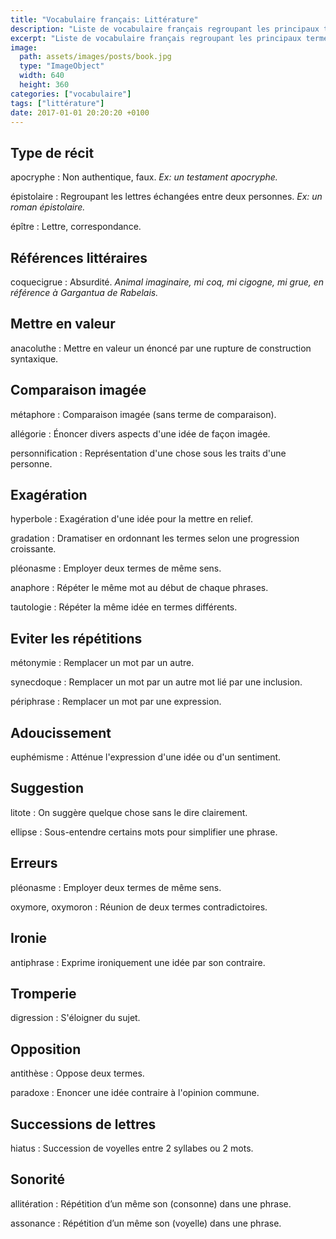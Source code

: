 ```yaml
---
title: "Vocabulaire français: Littérature"
description: "Liste de vocabulaire français regroupant les principaux termes utilisés en littérature."
excerpt: "Liste de vocabulaire français regroupant les principaux termes utilisés en littérature."
image:
  path: assets/images/posts/book.jpg
  type: "ImageObject"
  width: 640
  height: 360
categories: ["vocabulaire"]
tags: ["littérature"]
date: 2017-01-01 20:20:20 +0100
---
```


## Type de récit

apocryphe
: Non authentique, faux.
*Ex: un testament apocryphe.*

épistolaire
: Regroupant les lettres échangées entre deux personnes.
*Ex: un roman épistolaire.*

épître
: Lettre, correspondance.


## Références littéraires

coquecigrue
: Absurdité.
*Animal imaginaire, mi coq, mi cigogne, mi grue, en référence à Gargantua de Rabelais.*


## Mettre en valeur

anacoluthe
: Mettre en valeur un énoncé par une rupture de construction syntaxique.


## Comparaison imagée

métaphore
: Comparaison imagée (sans terme de comparaison).

allégorie
: Énoncer divers aspects d'une idée de façon imagée.

personnification
: Représentation d'une chose sous les traits d'une personne.


## Exagération

hyperbole
: Exagération d'une idée pour la mettre en relief.

gradation
: Dramatiser en ordonnant les termes selon une progression croissante.

pléonasme
: Employer deux termes de même sens.

anaphore
: Répéter le même mot au début de chaque phrases.

tautologie
: Répéter la même idée en termes différents.


## Eviter les répétitions

métonymie
: Remplacer un mot par un autre.

synecdoque
: Remplacer un mot par un autre mot lié par une inclusion.

périphrase
: Remplacer un mot par une expression.


## Adoucissement

euphémisme
: Atténue l'expression d'une idée ou d'un sentiment.


## Suggestion

litote
: On suggère quelque chose sans le dire clairement.

ellipse
: Sous-entendre certains mots pour simplifier une phrase.


## Erreurs

pléonasme
: Employer deux termes de même sens.

oxymore, oxymoron
: Réunion de deux termes contradictoires.


## Ironie

antiphrase
: Exprime ironiquement une idée par son contraire.


## Tromperie

digression
: S'éloigner du sujet.


## Opposition

antithèse
: Oppose deux termes.

paradoxe
: Enoncer une idée contraire à l'opinion commune.


## Successions de lettres

hiatus
: Succession de voyelles entre 2 syllabes ou 2 mots.


## Sonorité

allitération
: Répétition d’un même son (consonne) dans une phrase.

assonance
: Répétition d’un même son (voyelle) dans une phrase.
